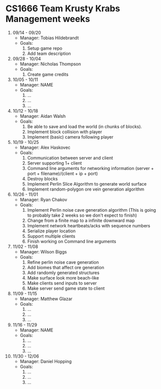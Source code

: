 # CS1666 Team Krusty Krabs Management weeks

1. 09/14 - 09/20
	* Manager: Tobias Hildebrandt
	* Goals:
		1. Setup game repo
		2. Add team description
2. 09/28 - 10/04
	* Manager: Nicholas Thompson
	* Goals:
		1. Create game credits
2. 10/05 - 10/11
	* Manager: NAME
	* Goals:
		1. ...
		1. ...
		1. ...
2. 10/12 - 10/18
	* Manager: Aidan Walsh
	* Goals:
		1. Be able to save and load the world (in chunks of blocks).
		1. Implement block collision with player
		1. Implement (basic) camera following player
2. 10/19 - 10/25
	* Manager: Alex Haskovec
	* Goals:
		1. Communication between server and client
		1. Server supporting 1+ client
		1. Command line arguments for networking information (server + port + filename)/(client + ip + port)
		2. Destroy blocks
		3. Implement Perlin Slice Algorithm to generate world surface 
		4. Implement random-polygon ore vein generation algorithm 
2. 10/26 - 11/01
	* Manager: Ryan Chakov
	* Goals:
		1. Implement Perlin noise cave generation algorithm (This is going to probably take 2 weeks so we don't expect to finish)
		1. Change from a finite map to a infinite downward map
		1. Implement network heartbeats/acks with sequence numbers
		2. Serialize player location
		3. Support multiple clients
		4. Finish working on Command line arguments
2. 11/02 - 11/08
	* Manager: Wilson Biggs
	* Goals:
		1. Refine perlin noise cave generation
		2. Add biomes that affect ore generation
		3. Add randomly generated structures
		4. Make surface look more beach-like
		5. Make clients send inputs to server
		6. Make server send game state to client
2. 11/09 - 11/15
	* Manager: Matthew Glazar
	* Goals:
		1. ...
		1. ...
		1. ...
2. 11/16 - 11/29
	* Manager: NAME
	* Goals:
		1. ...
		1. ...
		1. ...
2. 11/30 - 12/06
	* Manager: Daniel Hopping
	* Goals:
		1. ...
		1. ...
		1. ...
